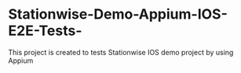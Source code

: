 # Stationwise-Demo-Appium-IOS-E2E-Tests-
This project is created to tests Stationwise  IOS demo project by using Appium

